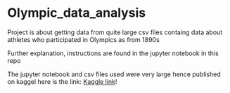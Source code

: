 # Olympic_data_analysis
Project is about getting data from quite large csv files containg data about athletes who participated in Olympics as from 1890s

Further explanation, instructions are found in the jupyter notebook in this repo

The jupyter notebook and csv files used were very large hence published on kaggel here is the link:  [Kaggle link](https://www.kaggle.com/code/ashrafanil/olympic-analysis)!
